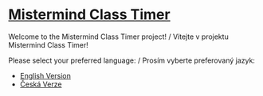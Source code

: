 # **[Mistermind Class Timer](https://barborakindl.github.io/Mastermind-meeting/)**

Welcome to the Mistermind Class Timer project! / Vítejte v projektu Mistermind Class Timer!

Please select your preferred language: / Prosím vyberte preferovaný jazyk:

- [English Version](README_en.md)
- [Česká Verze](README_cs.md)
